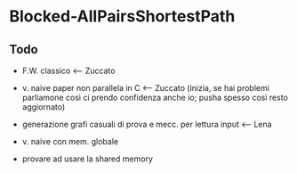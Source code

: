 # Blocked-AllPairsShortestPath

## Todo

* F.W. classico <-- Zuccato
* v. naive paper non parallela in C <-- Zuccato (inizia, se hai problemi parliamone così ci prendo confidenza anche io; pusha spesso così resto aggiornato)

* generazione grafi casuali di prova e mecc. per lettura input <-- Lena

* v. naive con mem. globale
* provare ad usare la shared memory

